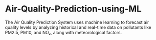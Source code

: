 # Air-Quality-Prediction-using-ML
The Air Quality Prediction System uses machine learning to forecast air quality levels by analyzing historical and real-time data on pollutants like PM2.5, PM10, and NO₂, along with meteorological factors. 
